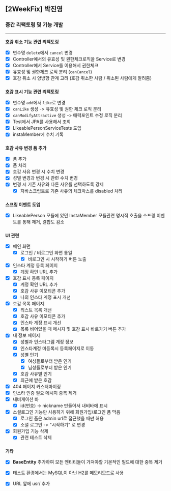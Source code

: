 ## [2WeekFix] 박진영

### 중간 리팩토링 및 기능 개발

---  

**호감 취소 기능 관련 리팩토링**

- [x] 변수명 `delete`에서 `cancel` 변경
- [x] Controller에서의 유효성 및 권한체크로직을 Service로 변경
- [x] Controller에서 Service를 이용해서 권한체크
- [x] 유효성 및 권한체크 로직 분리 (`canCancel`)
- [x] 호감 취소 시 양방향 관계 고려 (호감 취소한 사람 / 취소된 사람에게 알려줌)

###

**호감 표시 기능 관련 리팩토링**

- [x] 변수명 `add`에서 `like`로 변경
- [x] `canLike` 생성 -> 유효성 및 권한 체크 로직 분리
- [x] `canModifyAttractive` 생성 -> 매력포인트 수정 로직 분리
- [x] Test에서 JPA를 사용해서 조회
- [X] LikeablePersonServiceTests 도입
- [x] instaMember에 수치 기록

###

**호감 사유 변경 폼 추가**

- [x] 폼 추가
- [x] 폼 처리
- [x] 호감 사유 변경 시 수치 변경
- [x] 성별 변경과 변경 시 관련 수치 변경
- [x] 변경 시 기존 사유와 다른 사유를 선택하도록 강제
    - [x] 자바스크립트로 기존 사유의 체크박스를 disabled 처리

###

**스프링 이벤트 도입**

- [x] LikeablePerson 모듈에 있던 InstaMember 모듈관련 명시적 호출을 스프링 이벤트를 통해 제거, 결합도 감소

###  

**UI 관련**

- [x] 메인 화면
    - [x] 로그인 / 비로그인 화면 통일
        - [x] 비로그인 시 시작하기 버튼 노출
- [x] 인스타 계정 등록 페이지
    - [x] 계정 확인 URL 추가
- [x] 호감 표시 등록 페이지
    - [x] 계정 확인 URL 추가
    - [x] 호감 사유 이모티콘 추가
    - [x] 나의 인스타 계정 표시 개선
- [x] 호감 목록 페이지
    - [x] 리스트 목록 개선
    - [x] 호감 사유 이모티콘 추가
    - [x] 인스타 계정 표시 개선
    - [x] 목록 비어있을 때 메시지 및 호감 표시 바로가기 버튼 추가
- [x] 내 정보 페이지
    - [x] 성별과 인스타그램 계정 정보
    - [x] 인스타계정 미등록시 등록페이지로 이동
    - [x] 성별 인기
        - [x] 여성들로부터 받은 인기
        - [x] 님성들로부터 받은 인기
    - [x] 호감 사유별 인기
    - [x] 최근에 받은 호감
- [x] 404 페이지 커스터마이징
- [x] 인스타 인증 필요 메시지 중복 제거
- [x] 내비게이션 바
    - [x] id(번호) -> nickname 만들어서 내비바에 표시

- [x] 소셜로그인 기능만 사용하기 위해 회원가입/로그인 폼 막음
    - [x] 로그인 폼은 admin url로 접근했을 때만 허용
    - [x] 소셜 로그인 -> "시작하기" 로 변경
- [x] 회원가입 기능 삭제
  - [x] 관련 테스트 삭제

###

**기타**

- [x] **BaseEntity** 추가하여 모든 엔티티들이 가져야할 기본적인 필드에 대한 중복 제거
- [x] 테스트 환경에서는 MySQL이 아닌 H2를 메모리모드로 사용
- [x] URL 앞에 usr/ 추가

